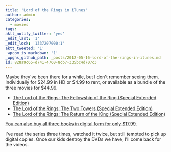 ```yaml
---
title: 'Lord of the Rings in iTunes'
author: admin
categories:
  - movies
tags: 
aktt_notify_twitter: 'yes'
_edit_last: '1'
_edit_lock: '1337207000:1'
aktt_tweeted: '1'
_wpcom_is_markdown: '1'
_wpghs_github_path: _posts/2012-05-16-lord-of-the-rings-in-itunes.md
id: 828a9c65-d741-4760-8cb7-335bc4d707c3
---
```

<p>Maybe they've been there for a while, but I don't remember seeing them. Individually for $24.99 in HD  or $4.99 to rent, or available as a bundle of the three movies for $44.99.</p>
<ul>
<li><a href="http://click.linksynergy.com/fs-bin/stat?id=6PFrOqNV4B8&offerid=146261&type=3&subid=0&tmpid=1826&RD_PARM1=http%253A%252F%252Fitunes.apple.com%252Fca%252Fmovie%252Flord-rings-fellowship-ring%252Fid436206940%253Fuo%253D4%2526partnerId%253D30" target="itunes_store">The Lord of the Rings: The Fellowship of the Ring (Special Extended Edition)</a></li>
<li><a href="http://click.linksynergy.com/fs-bin/stat?id=6PFrOqNV4B8&offerid=146261&type=3&subid=0&tmpid=1826&RD_PARM1=http%253A%252F%252Fitunes.apple.com%252Fca%252Fmovie%252Flord-rings-two-towers-special%252Fid436205622%253Fuo%253D4%2526partnerId%253D30" target="itunes_store">The Lord of the Rings: The Two Towers (Special Extended Edition)</a></li>
<li><a href="http://click.linksynergy.com/fs-bin/stat?id=6PFrOqNV4B8&offerid=146261&type=3&subid=0&tmpid=1826&RD_PARM1=http%253A%252F%252Fitunes.apple.com%252Fca%252Fmovie%252Flord-rings-return-king-special%252Fid436207641%253Fuo%253D4%2526partnerId%253D30" target="itunes_store">The Lord of the Rings: The Return of the King (Special Extended Edition)</a></li>
</ul>
<p><a href="http://click.linksynergy.com/fs-bin/stat?id=6PFrOqNV4B8&offerid=146261&type=3&subid=0&tmpid=1826&RD_PARM1=http%253A%252F%252Fitunes.apple.com%252Fca%252Fbook%252Fthe-lord-of-the-rings%252Fid380681259%253Fmt%253D11%2526uo%253D4%2526partnerId%253D30" target="itunes_store">You can also buy all three books in digital form for only $17.99</a>.</p>
<p>I've read the series three times, watched it twice, but still tempted to pick up digital copies. Once our kids destroy the DVDs we have, I'll come back for the videos.</p>
